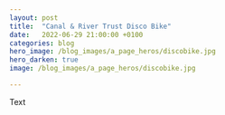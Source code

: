 ```yaml
---
layout: post
title:  "Canal & River Trust Disco Bike"
date:   2022-06-29 21:00:00 +0100
categories: blog
hero_image: /blog_images/a_page_heros/discobike.jpg
hero_darken: true
image: /blog_images/a_page_heros/discobike.jpg

---
```


Text